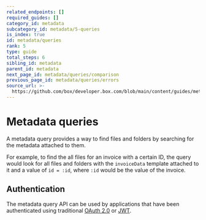 ```yaml
---
related_endpoints: []
required_guides: []
category_id: metadata
subcategory_id: metadata/5-queries
is_index: true
id: metadata/queries
rank: 5
type: guide
total_steps: 6
sibling_id: metadata
parent_id: metadata
next_page_id: metadata/queries/comparison
previous_page_id: metadata/queries/errors
source_url: >-
  https://github.com/box/developer.box.com/blob/main/content/guides/metadata/5-queries/0-index.md
---
```

# Metadata queries

A metadata query provides a way to find files and
folders by searching for the metadata attached to them.

For example, to find the all files for an invoice with a certain ID, the query
would look for all files and folders with the `invoiceData` template attached to
it and a value of `id = :id`, where `:id` would be the value of the invoice.

## Authentication

The metadata query API can be used by applications that have been authenticated
using traditional [OAuth 2.0][oauth] or [JWT][jwt].

[oauth]: g://authentication/oauth2
[jwt]: g://authentication/jwt